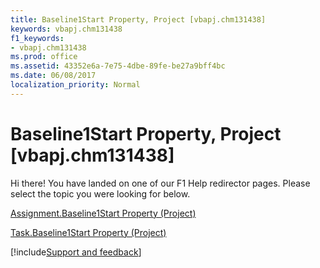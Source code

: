 ```yaml
---
title: Baseline1Start Property, Project [vbapj.chm131438]
keywords: vbapj.chm131438
f1_keywords:
- vbapj.chm131438
ms.prod: office
ms.assetid: 43352e6a-7e75-4dbe-89fe-be27a9bff4bc
ms.date: 06/08/2017
localization_priority: Normal
---
```



# Baseline1Start Property, Project [vbapj.chm131438]

Hi there! You have landed on one of our F1 Help redirector pages. Please select the topic you were looking for below.

[Assignment.Baseline1Start Property (Project)](https://msdn.microsoft.com/library/16afebc0-3856-46e3-cdbb-875bd0904ceb%28Office.15%29.aspx)

[Task.Baseline1Start Property (Project)](https://msdn.microsoft.com/library/6cca7e19-4032-eac1-0eeb-80599eee16af%28Office.15%29.aspx)

[!include[Support and feedback](~/includes/feedback-boilerplate.md)]